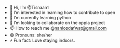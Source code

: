 - 👋 Hi, I’m @Tisnaan1
- 👀 I’m interested in learning how to contribute to open 
- 🌱 I’m currently learning python 
- 💞️ I’m looking to collaborate on the oppia project 
- 📫 How to reach me @nanlopdafwat@gmail.com
- 😄 Pronouns: she/her
- ⚡ Fun fact: Love staying indoors.

<!---
Tisnaan1/Tisnaan1 is a ✨ special ✨ repository because its `README.md` (this file) appears on your GitHub profile.
You can click the Preview link to take a look at your changes.
--->
